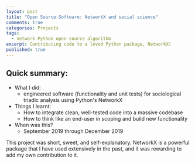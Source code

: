 ```yaml
---
layout: post
title: "Open Source Software: NetworkX and social science"
comments: true
categories: Projects
tags:
  - network Python open-source algorithm
excerpt: Contributing code to a loved Python package, NetworkX!
published: true
---
```


## Quick summary:

- What I did:
    - engineered software (functionality and unit tests) for sociological triadic analysis using Python's NetworkX
- Things I learnt:
    - How to integrate clean, well-tested code into a massive codebase
    - How to think like an end-user in scoping and build new functionality
- When was this?
    - September 2019 through December 2019

This project was short, sweet, and self-explanatory. NetworkX is a powerful package that I have used extensively in the past, and it was rewarding to add my own contribution to it.

